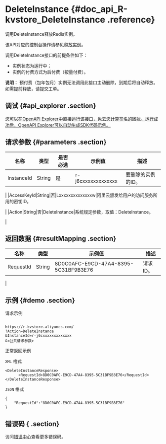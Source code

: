# DeleteInstance {#doc_api_R-kvstore_DeleteInstance .reference}

调用DeleteInstance释放Redis实例。

该API对应的控制台操作请参见[释放实例](~~43882~~)。

调用DeleteInstance接口的前提条件如下：

-   实例状态为运行中；
-   实例的付费方式为后付费（按量付费）。

**说明：** 预付费（包年包月）实例无法调用此接口主动删除，到期后将自动释放。 如需提前释放，请提交工单。

## 调试 {#api_explorer .section}

[您可以在OpenAPI Explorer中直接运行该接口，免去您计算签名的困扰。运行成功后，OpenAPI Explorer可以自动生成SDK代码示例。](https://api.aliyun.com/#product=R-kvstore&api=DeleteInstance&type=RPC&version=2015-01-01)

## 请求参数 {#parameters .section}

|名称|类型|是否必选|示例值|描述|
|--|--|----|---|--|
|InstanceId|String|是|r-j6cxxxxxxxxxxxxx|要删除的实例的ID。

 |
|AccessKeyId|String|否|Lxxxxxxxxxxxxxxw|阿里云颁发给用户的访问服务所用的密钥ID。

 |
|Action|String|否|DeleteInstance|系统规定参数，取值：DeleteInstance。

 |

## 返回数据 {#resultMapping .section}

|名称|类型|示例值|描述|
|--|--|---|--|
|RequestId|String|8D0C0AFC-E9CD-47A4-8395-5C31BF9B3E76|请求ID。

 |

## 示例 {#demo .section}

请求示例

``` {#request_demo}

https://r-kvstore.aliyuncs.com/
?Action=DeleteInstance
&InstanceId=r-j6cxxxxxxxxxxxxx
&<公共请求参数>

```

正常返回示例

`XML` 格式

``` {#xml_return_success_demo}
<DeleteInstanceResponse>
      <RequestId>8D0C0AFC-E9CD-47A4-8395-5C31BF9B3E76</RequestId>
</DeleteInstanceResponse>
```

`JSON` 格式

``` {#json_return_success_demo}
{
	"RequestId":"8D0C0AFC-E9CD-47A4-8395-5C31BF9B3E76"
}
```

## 错误码 { .section}

访问[错误中心](https://error-center.aliyun.com/status/product/R-kvstore)查看更多错误码。

